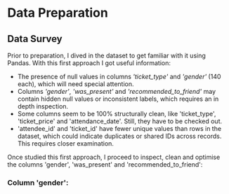 # Data Preparation

## Data Survey

Prior to preparation, I dived in the dataset to get familiar with it using Pandas. With this first approach I got useful information:

- The presence of null values in columns *'ticket_type'* and *'gender'* (140 each), which will need special attention.
- Columns *'gender'*, *'was_present'* and _'recommended_to_friend'_ may contain hidden null values or inconsistent labels, which requires an in depth inspection.
- Some columns seem to be 100% structurally clean, like 'ticket_type', 'ticket_price' and 'attendance_date'. Still, they have to be checked out.
- 'attendee_id' and 'ticket_id' have fewer unique values than rows in the dataset, which could indicate duplicates or shared IDs across records. This requires closer examination.

Once studied this first approach, I proceed to inspect, clean and optimise the columns 'gender', 'was_present' and 'recommended_to_friend':

### Column 'gender':
